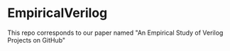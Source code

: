 # EmpiricalVerilog
This repo corresponds to our paper named "An Empirical Study of Verilog Projects on GitHub"

